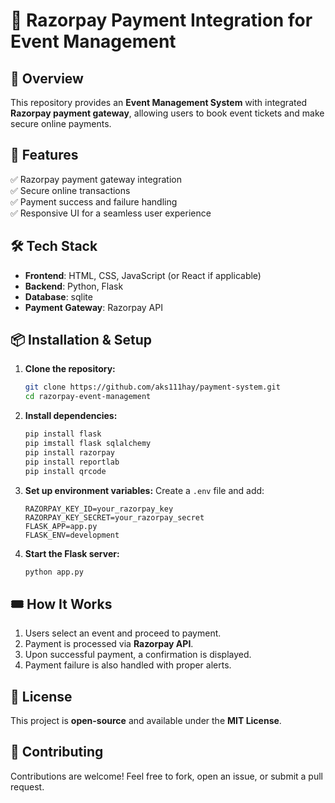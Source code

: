# 🚀 Razorpay Payment Integration for Event Management

## 📌 Overview
This repository provides an **Event Management System** with integrated **Razorpay payment gateway**, allowing users to book event tickets and make secure online payments.

## 🎯 Features  
✅ Razorpay payment gateway integration  
✅ Secure online transactions  
✅ Payment success and failure handling  
✅ Responsive UI for a seamless user experience  

## 🛠 Tech Stack
- **Frontend**: HTML, CSS, JavaScript (or React if applicable)  
- **Backend**: Python, Flask  
- **Database**: sqlite  
- **Payment Gateway**: Razorpay API  

## 📦 Installation & Setup
1. **Clone the repository:**
   ```bash
   git clone https://github.com/aks111hay/payment-system.git
   cd razorpay-event-management
   ```
2. **Install dependencies:**
   ```bash
   pip install flask
   pip imstall flask sqlalchemy
   pip install razorpay
   pip install reportlab
   pip install qrcode
   ```
3. **Set up environment variables:**
   Create a `.env` file and add:
   ```env
   RAZORPAY_KEY_ID=your_razorpay_key
   RAZORPAY_KEY_SECRET=your_razorpay_secret
   FLASK_APP=app.py
   FLASK_ENV=development
   ```
4. **Start the Flask server:**
   ```bash
   python app.py
   ```

## 🎟 How It Works
1. Users select an event and proceed to payment.  
2. Payment is processed via **Razorpay API**.  
3. Upon successful payment, a confirmation is displayed.  
4. Payment failure is also handled with proper alerts.  


## 📜 License
This project is **open-source** and available under the **MIT License**.

## 🤝 Contributing
Contributions are welcome! Feel free to fork, open an issue, or submit a pull request.

